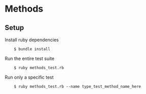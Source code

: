 # Methods

## Setup

Install ruby dependencies

```
    $ bundle install
``` 

Run the entire test suite

```
    $ ruby methods_test.rb
```

Run only a specific test

```
    $ ruby methods_test.rb --name type_test_method_name_here
```